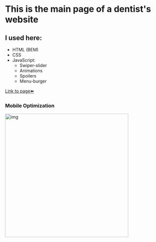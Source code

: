 # This is the main page of a dentist's website

## I used here:
* HTML (BEM)
* CSS
* JavaScript:
	* Swiper-slider
	* Animations
	* Spoilers
	* Menu-burger

[Link to page⬅️][link]

### Mobile Optimization
<img src="img/page-speed.jpg" alt="img" style="height: 400px;">

[link]: https://steterik.github.io/dental/
